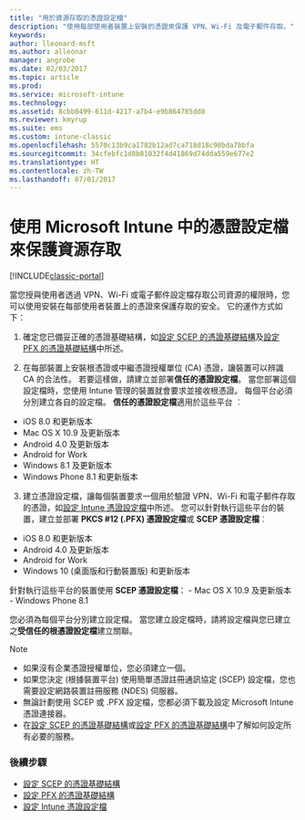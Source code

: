 ```yaml
---
title: "用於資源存取的憑證設定檔"
description: "使用每部使用者裝置上安裝的憑證來保護 VPN、Wi-Fi 及電子郵件存取。"
keywords: 
author: lleonard-msft
ms.author: alleonar
manager: angrobe
ms.date: 02/03/2017
ms.topic: article
ms.prod: 
ms.service: microsoft-intune
ms.technology: 
ms.assetid: 8cbb8499-611d-4217-a7b4-e9b864785dd0
ms.reviewer: kmyrup
ms.suite: ems
ms.custom: intune-classic
ms.openlocfilehash: 5570c13b9ca1782b12ad7ca718d18c98bda7bbfa
ms.sourcegitcommit: 34cfebfc1d8b81032f4d41869d74dda559e677e2
ms.translationtype: HT
ms.contentlocale: zh-TW
ms.lasthandoff: 07/01/2017
---
```

# <a name="secure-resource-access-with-certificate-profiles-in-microsoft-intune"></a>使用 Microsoft Intune 中的憑證設定檔來保護資源存取

[!INCLUDE[classic-portal](../includes/classic-portal.md)]

當您授與使用者透過 VPN、Wi-Fi 或電子郵件設定檔存取公司資源的權限時，您可以使用安裝在每部使用者裝置上的憑證來保護存取的安全。 它的運作方式如下：

1. 確定您已備妥正確的憑證基礎結構，如[設定 SCEP 的憑證基礎結構](configure-certificate-infrastructure-for-scep.md)及[設定 PFX 的憑證基礎結構](configure-certificate-infrastructure-for-pfx.md)中所述。

2. 在每部裝置上安裝根憑證或中繼憑證授權單位 (CA) 憑證，讓裝置可以辨識 CA 的合法性。 若要這樣做，請建立並部署**信任的憑證設定檔**。 當您部署這個設定檔時，您使用 Intune 管理的裝置就會要求並接收根憑證。 每個平台必須分別建立各自的設定檔。 **信任的憑證設定檔**適用於這些平台 ︰
 -  iOS 8.0 和更新版本
 -  Mac OS X 10.9 及更新版本
 -  Android 4.0 及更新版本
 -  Android for Work
 -  Windows 8.1 及更新版本
 -  Windows Phone 8.1 和更新版本

3. 建立憑證設定檔，讓每個裝置要求一個用於驗證 VPN、Wi-Fi 和電子郵件存取的憑證，如[設定 Intune 憑證設定檔](configure-intune-certificate-profiles.md)中所述。 您可以針對執行這些平台的裝置，建立並部署 **PKCS #12 (.PFX) 憑證設定檔**或 **SCEP 憑證設定檔**︰

  -  iOS 8.0 和更新版本
  -  Android 4.0 及更新版本
  -  Android for Work
  -  Windows 10 (桌面版和行動裝置版) 和更新版本

  針對執行這些平台的裝置使用 **SCEP 憑證設定檔**：
    -   Mac OS X 10.9 及更新版本
    -   Windows Phone 8.1

您必須為每個平台分別建立設定檔。 當您建立設定檔時，請將設定檔與您已建立之**受信任的根憑證設定檔**建立關聯。

> [!NOTE]           
> - 如果沒有企業憑證授權單位，您必須建立一個。
>- 如果您決定 (根據裝置平台) 使用簡單憑證註冊通訊協定 (SCEP) 設定檔，您也需要設定網路裝置註冊服務 (NDES) 伺服器。
>-  無論計劃使用 SCEP 或 .PFX 設定檔，您都必須下載及設定 Microsoft Intune 憑證連接器。
>-  在[設定 SCEP 的憑證基礎結構](configure-certificate-infrastructure-for-scep.md)或[設定 PFX 的憑證基礎結構](configure-certificate-infrastructure-for-pfx.md)中了解如何設定所有必要的服務。

### <a name="next-steps"></a>後續步驟
- [設定 SCEP 的憑證基礎結構](configure-certificate-infrastructure-for-scep.md)
- [設定 PFX 的憑證基礎結構](configure-certificate-infrastructure-for-pfx.md)
- [設定 Intune 憑證設定檔](configure-intune-certificate-profiles.md)
